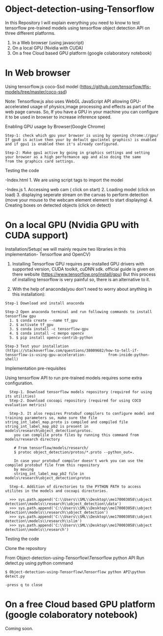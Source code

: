# Object-detection-using-Tensorflow

In this Repository I will explain everything you need to know to test tensorflow pre-trained models using tensorflow object detection API on three different platforms.

1. In a Web browser (using javascript)  
2. On a local GPU (Nvidia with CUDA)
3. On a free Cloud based GPU platform (google colaboratory notebook)

# In Web browser

Using tensorflow.js coco-Ssd model (https://github.com/tensorflow/tfjs-models/tree/master/coco-ssd)

  Note: Tensorflow.js also uses WebGL JavaScript API allowing GPU-accelerated usage of physics,image processing and effects as part   of    the web page canvas.
  So, If you have a GPU in your machine you can configure it to be used in browser to increase inference speed.

  Enabling GPU usage by Browser(Google Chrome)

    Step-1: check which gpu your browser is using by opening chrome://gpu/
    If gpu0 is active then your by default gpu(intel graphics) is enabled and if gpu1 is enabled then it's already configured.

    Step-2: Make gpu1 active by going in graphics settings and setting your browser as a high performance app and also doing the same       from the graphics card settings.

  Testing the code

  -Index.html
    1. We are using script tags to import the model

  -Index.js
    1. Accessing web cam ( click on start)
    2. Loading model (click on load)
    3. displaying seperate stream on the canvas to perform detection (move your mouse to the webcam element element to start displaying)
    4. Creating boxes on detected objects (click on detect)


# On a local GPU (Nvidia GPU with CUDA support)

  Installation/Setup( we will mainly require two libraries in this implementation- Tensorflow and OpenCV)

   1. Installing Tensorflow GPU requires pre-installed GPU drivers with supported version, CUDA toolkit, cuDNN sdk.
        official guide is given on there website (https://www.tensorflow.org/install/gpu)
        But this process of installing tensorflow is very painful so, there is an alternative to it.

   2. With the help of anaconda(you don't need to worry about anything in this installation):

    Step-1 Download and install anaconda

    Step-2 Open anaconda terminal and run following commands to install tensorflow gpu
      1. $ conda create --name tf_gpu
      2. $ activate tf_gpu
      3. $ conda install -c tensorflow-gpu
      4. $ conda install -c menpo opencv
      5. $ pip install opencv-contrib-python

    Step-3 Test your installation (https://stackoverflow.com/questions/38009682/how-to-tell-if-tensorflow-is-using-gpu-acceleration-          from-inside-python-shell)

  Implementation pre-requisites 

   Using tensorflow API to run pre-trained models requires some extra configuration.
   
      Step-1. Download tensorflow models repository (required for using its utilities)
      Step-2. Download cocoapi repository (required for using COCO evaluation metrics)

      Step-3. It also requires Protobuf compilers to configure model and training parameters so, make sure the file                             string_int_label_map.proto is compiled and compiled file string_int_label_map_pb2 is present in                                         models\research\object_detection\protos.
        you can complile proto files by running this command from models/research directory

        # From tensorflow/models/research/
        $ protoc object_detection/protos/*.proto --python_out=.

        In case your protobuf compiler doesn't work you can use the compiled protobuf file from this repository 
        by moving 
        string_int_label_map_pb2 file in models\research\object_detection\protos

      Step-4. Addition of directories to the PYTHON PATH to access utilites in the models and cocoapi directories.

      >>> sys.path.append('C:\\Users\\SML\\Desktop\\me170003058\\object detection\\models\\research\\object_detection\\data')
      >>> sys.path.append('C:\\Users\\SML\\Desktop\\me170003058\\object detection\\models\\research\\object_detection')
      >>> sys.path.append('C:\\Users\\SML\\Desktop\\me170003058\\object detection\\models\\research\\slim')
      >>> sys.path.append('C:\\Users\\SML\\Desktop\\me170003058\\object detection\\models\\research')
   
   Testing the code 
   
   Clone the repository
   
   From Object-detection-using-Tensorflow\Tensorflow python API Run detect.py using python command
   
    $ Object-detection-using-Tensorflow\Tensorflow python API\python detect.py
   
    -press q to close
   
   # On a free Cloud based GPU platform (google colaboratory notebook)
   
   Coming soon.

